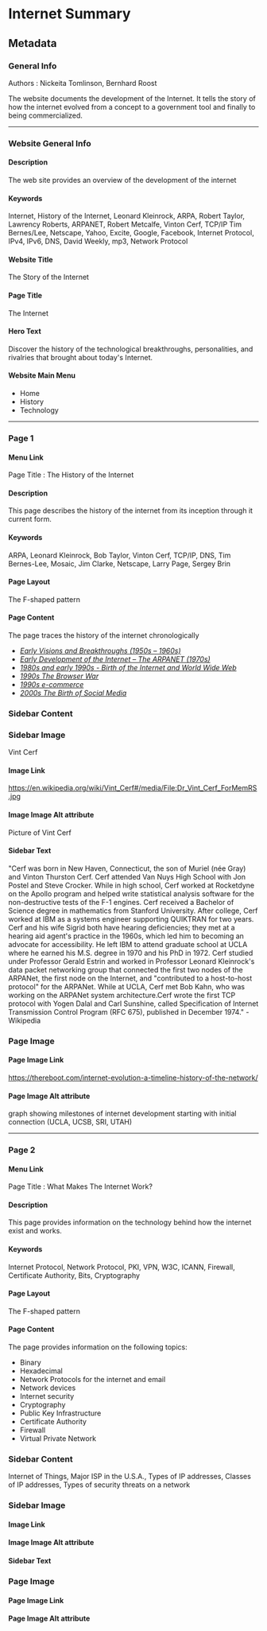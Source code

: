 # **Internet Summary**

## **Metadata**
### **General Info**

Authors : Nickeita Tomlinson, Bernhard Roost

The website documents the development of the Internet. It tells the story of how the internet evolved from a concept to a government tool and finally to being commercialized.

---
### **Website General Info**

#### **Description**

The web site provides an overview of the development of the internet

#### **Keywords**

Internet, History of the Internet, Leonard Kleinrock, ARPA, Robert Taylor, Lawrency Roberts, ARPANET, Robert Metcalfe, Vinton Cerf, TCP/IP
Tim Bernes/Lee, Netscape, Yahoo, Excite, Google, Facebook, Internet Protocol, IPv4, IPv6, DNS, David Weekly, mp3, Network Protocol

#### Website Title

The Story of the Internet

#### Page Title

The Internet

#### Hero Text

Discover the history  of the technological breakthroughs, personalities, and rivalries that brought about today's Internet.

#### Website Main Menu
  * Home
  * History
  * Technology
---
### **Page 1**

#### Menu Link
Page Title : The History of the Internet
#### Description
This page describes the history of the internet from its inception through it current form.
#### Keywords
ARPA, Leonard Kleinrock, Bob Taylor, Vinton Cerf, TCP/IP, DNS, Tim Bernes-Lee, Mosaic, Jim Clarke, Netscape, Larry Page, Sergey Brin
#### Page Layout
The F-shaped pattern
#### Page Content
The page traces the history of the internet chronologically
 * *[Early Visions and Breakthroughs (1950s – 1960s)](https://github.com/bernhardroost/InternetSummary/blob/main/Page1.md#early-visions-and-breakthroughs-1950s--1960s)*
 * *[Early Development of the Internet – The ARPANET (1970s)](https://github.com/bernhardroost/InternetSummary/blob/main/Page1.md#early-development-of-the-internet--the-arpanet-1970s)*
 * *[1980s and early 1990s - Birth of the Internet and World Wide Web](https://github.com/bernhardroost/InternetSummary/blob/main/Page1.md#1980s-and-early-1990s---birth-of-the-internet-and-world-wide-web)*
 * *[1990s The Browser War](https://github.com/bernhardroost/InternetSummary/blob/main/Page1.md#1990s-the-browser-war)*
 * *[1990s e-commerce](https://github.com/bernhardroost/InternetSummary/blob/main/Page1.md#1990s-e-commerce)*
 * *[2000s The Birth of Social Media](https://github.com/bernhardroost/InternetSummary/blob/main/Page1.md#2000s-the-birth-of-social-media)*
### Sidebar Content
### Sidebar Image
Vint Cerf
#### Image Link
https://en.wikipedia.org/wiki/Vint_Cerf#/media/File:Dr_Vint_Cerf_ForMemRS.jpg
#### Image Image Alt attribute
Picture of Vint Cerf
#### Sidebar Text
"Cerf was born in New Haven, Connecticut, the son of Muriel (née Gray) and Vinton Thurston Cerf. Cerf attended Van Nuys High School with Jon Postel and Steve Crocker. While in high school, Cerf worked at Rocketdyne on the Apollo program and helped write statistical analysis software for the non-destructive tests of the F-1 engines.
Cerf received a Bachelor of Science degree in mathematics from Stanford University. After college, Cerf worked at IBM as a systems engineer supporting QUIKTRAN for two years. Cerf and his wife Sigrid both have hearing deficiencies; they met at a hearing aid agent's practice in the 1960s, which led him to becoming an advocate for accessibility. He left IBM to attend graduate school at UCLA where he earned his M.S. degree in 1970 and his PhD in 1972. Cerf studied under Professor Gerald Estrin and worked in Professor Leonard Kleinrock's data packet networking group that connected the first two nodes of the ARPANet, the first node on the Internet, and "contributed to a host-to-host protocol" for the ARPANet. While at UCLA, Cerf met Bob Kahn, who was working on the ARPANet system architecture.Cerf wrote the first TCP protocol with Yogen Dalal and Carl Sunshine, called Specification of Internet Transmission Control Program (RFC 675), published in December 1974." - Wikipedia

### Page Image
#### Page Image Link
https://thereboot.com/internet-evolution-a-timeline-history-of-the-network/
#### Page Image Alt attribute
graph showing milestones of internet development starting with initial connection (UCLA, UCSB, SRI, UTAH)

---
### **Page 2**

#### Menu Link
Page Title : What Makes The Internet Work?
#### Description
This page provides information on the technology behind how the internet exist and works.

#### Keywords
Internet Protocol, Network Protocol, PKI, VPN, W3C, ICANN, Firewall, Certificate Authority, Bits, Cryptography

#### Page Layout
The F-shaped pattern

#### Page Content
The page provides information on the following topics:
  * Binary
  * Hexadecimal
  * Network Protocols for the internet and email
  * Network devices
  * Internet security
  * Cryptography
  * Public Key Infrastructure
  * Certificate Authority
  * Firewall
  * Virtual Private Network

### **Sidebar Content**
Internet of Things, Major ISP in the U.S.A., Types of IP addresses, Classes of IP addresses, Types of security threats on a network

### **Sidebar Image**
#### Image Link
#### Image Image Alt attribute
#### Sidebar Text

### **Page Image**
#### Page Image Link

#### Page Image Alt attribute

















